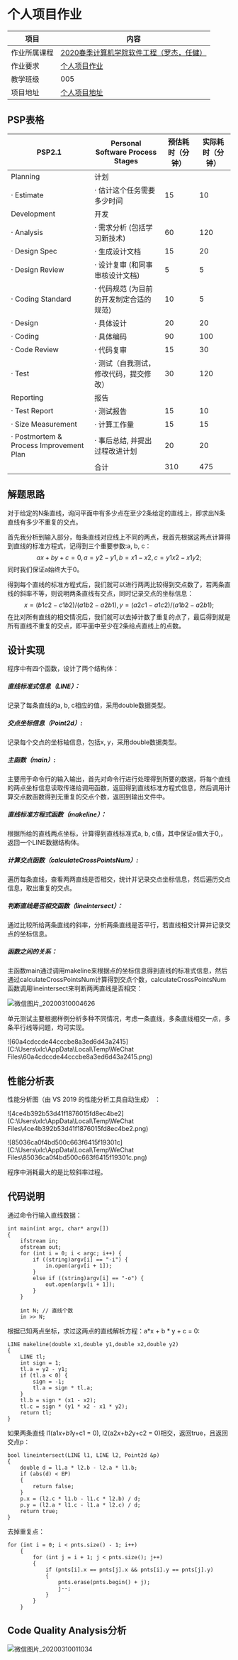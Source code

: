 # 个人项目作业

| 项目         | 内容                                                         |
| ------------ | ------------------------------------------------------------ |
| 作业所属课程 | [2020春季计算机学院软件工程（罗杰，任健）](https://edu.cnblogs.com/campus/buaa/BUAA_SE_2020_LJ) |
| 作业要求     | [个人项目作业](https://edu.cnblogs.com/campus/buaa/BUAA_SE_2020_LJ/homework/10429) |
| 教学班级     | 005                                                          |
| 项目地址     | [个人项目地址](https://github.com/Lonarch-zl/IntersectProject) |

## PSP表格

| PSP2.1                                  | Personal Software Process Stages        | 预估耗时（分钟） | 实际耗时（分钟） |
| --------------------------------------- | --------------------------------------- | ---------------- | ---------------- |
| Planning                                | 计划                                    |                  |                  |
| · Estimate                              | · 估计这个任务需要多少时间              | 15               | 10               |
| Development                             | 开发                                    |                  |                  |
| · Analysis                              | · 需求分析 (包括学习新技术)             | 60               | 120              |
| · Design Spec                           | · 生成设计文档                          | 15               | 20               |
| · Design Review                         | · 设计复审 (和同事审核设计文档)         | 5                | 5                |
| · Coding Standard                       | · 代码规范 (为目前的开发制定合适的规范) | 10               | 5                |
| · Design                                | · 具体设计                              | 20               | 20               |
| · Coding                                | · 具体编码                              | 90               | 100              |
| · Code Review                           | · 代码复审                              | 15               | 30               |
| · Test                                  | · 测试（自我测试，修改代码，提交修改）  | 30               | 120              |
| Reporting                               | 报告                                    |                  |                  |
| · Test Report                           | · 测试报告                              | 15               | 10               |
| · Size Measurement                      | · 计算工作量                            | 15               | 15               |
| · Postmortem & Process Improvement Plan | · 事后总结, 并提出过程改进计划          | 20               | 20               |
|                                         | 合计                                    | 310              | 475              |

## 解题思路

对于给定的N条直线，询问平面中有多少点在至少2条给定的直线上，即求出N条直线有多少不重复的交点。

首先我分析到输入部分，每条直线对应线上不同的两点，我首先根据这两点计算得到直线的标准方程式，记得到三个重要参数:a, b, c：
$$
ax + by + c = 0, a = y2 - y1, b = x1 - x2, c = y1x2 - x1y2;
$$
同时我们保证a始终大于0。

得到每个直线的标准方程式后，我们就可以进行两两比较得到交点数了，若两条直线的斜率不等，则说明两条直线有交点，同时记录交点的坐标信息：
$$
x = (b1c2 - c1b2)/(a1b2 - a2b1), y = (a2c1 - a1c2)/(a1b2 - a2b1);
$$
在比对所有直线的相交情况后，我们就可以去掉计数了重复的点了，最后得到就是所有直线不重复的交点，即平面中至少在2条给点直线上的点数。

## 设计实现

程序中有四个函数，设计了两个结构体：

##### 直线标准式信息（LINE）：

记录了每条直线的a, b, c相应的值，采用double数据类型。

##### 交点坐标信息（Point2d）:

记录每个交点的坐标轴信息，包括x, y，采用double数据类型。

##### 主函数（main）:

主要用于命令行的输入输出，首先对命令行进行处理得到所要的数据，将每个直线的两点坐标信息读取传递给调用函数，返回得到直线标准方程式信息，然后调用计算交点数函数得到无重复的交点个数，返回到输出文件中。

##### 直线标准方程式函数（makeline）：

根据所给的直线两点坐标，计算得到直线标准式a, b, c值，其中保证a值大于0,，返回一个LINE数据结构体。

##### 计算交点函数（calculateCrossPointsNum）:

遍历每条直线，查看两两直线是否相交，统计并记录交点坐标信息，然后遍历交点信息，取出重复的交点。

##### 判断直线是否相交函数（lineintersect）：

通过比较所给两条直线的斜率，分析两条直线是否平行，若直线相交计算并记录交点的坐标信息。

##### 函数之间的关系：

主函数main通过调用makeline来根据点的坐标信息得到直线的标准式信息，然后通过calculateCrossPointsNum计算得到交点个数，calculateCrossPointsNum函数调用lineintersect来判断两两直线是否相交：

![微信图片_20200310004626](E:\软件工程\个人项目作业\微信图片_20200310004626.png)

单元测试主要根据样例分析多种不同情况，考虑一条直线，多条直线相交一点，多条平行线等问题，均可实现。

![60a4cdccde44cccbe8a3ed6d43a2415](C:\Users\xlc\AppData\Local\Temp\WeChat Files\60a4cdccde44cccbe8a3ed6d43a2415.png)

## 性能分析表

性能分析图（由 VS 2019 的性能分析工具自动生成） ：

![4ce4b392b53d41f1876015fd8ec4be2](C:\Users\xlc\AppData\Local\Temp\WeChat Files\4ce4b392b53d41f1876015fd8ec4be2.png)

![85036ca0f4bd500c663f6415f19301c](C:\Users\xlc\AppData\Local\Temp\WeChat Files\85036ca0f4bd500c663f6415f19301c.png)

程序中消耗最大的是比较斜率过程。

## 代码说明

通过命令行输入直线数据：

```
int main(int argc, char* argv[])
{
	ifstream in;
	ofstream out;
	for (int i = 0; i < argc; i++) {
		if ((string)argv[i] == "-i") {
			in.open(argv[i + 1]);
		}
		else if ((string)argv[i] == "-o") {
			out.open(argv[i + 1]);
		}
	}

    int N; // 直线个数
	in >> N;
```

根据已知两点坐标，求过这两点的直线解析方程：a*x + b * y + c = 0:

```
LINE makeline(double x1,double y1,double x2,double y2)
{
    LINE tl;
    int sign = 1;
    tl.a = y2 - y1;
    if (tl.a < 0) {
        sign = -1;
        tl.a = sign * tl.a;
    }
    tl.b = sign * (x1 - x2);
    tl.c = sign * (y1 * x2 - x1 * y2);
    return tl;
}
```

如果两条直线 l1(a1*x+b1*y+c1 = 0), l2(a2*x+b2*y+c2 = 0)相交，返回true，且返回交点p：

```
bool lineintersect(LINE l1, LINE l2, Point2d &p)
{
    double d = l1.a * l2.b - l2.a * l1.b;
    if (abs(d) < EP)
    {
        return false;
    }
    p.x = (l2.c * l1.b - l1.c * l2.b) / d;
    p.y = (l2.a * l1.c - l1.a * l2.c) / d;
    return true;
}

```

去掉重复点：

```
for (int i = 0; i < pnts.size() - 1; i++)
    {
        for (int j = i + 1; j < pnts.size(); j++)
        {
            if (pnts[i].x == pnts[j].x && pnts[i].y == pnts[j].y)
            {
                pnts.erase(pnts.begin() + j);
                j--;
            }
        }
    }
```

## Code Quality Analysis分析

![微信图片_20200310011034](E:\软件工程\个人项目作业\微信图片_20200310011034.png)